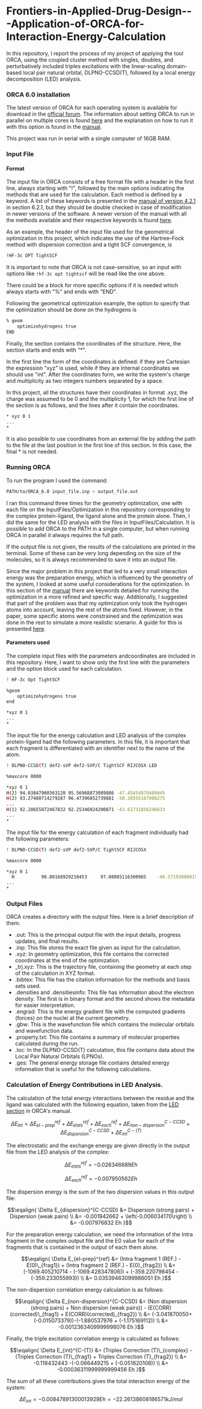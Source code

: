 # Frontiers-in-Applied-Drug-Design---Application-of-ORCA-for-Interaction-Energy-Calculation

In this repository, I report the process of my project of applying the tool ORCA, using the coupled cluster method with singles, doubles, and perturbatively included triples excitations with the linear-scaling domain-based local pair natural orbital, DLPNO-CCSD(T), followed by a local energy decomposition (LED) analysis.


### ORCA 6.0 installation 

The latest version of ORCA for each operating system is available for download in the [official forum](https://orcaforum.kofo.mpg.de/). The information about setting ORCA to run in parallel on multiple cores is found [here](https://sites.google.com/site/orcainputlibrary/setting-up-orca) and the explanation on how to run it with this option is found in the [manual](https://www.faccts.de/docs/orca/5.0/tutorials/first_steps/parallel.html).

This project was run in serial with a single computer of 16GB RAM.


### Input File
#### Format

The input file in ORCA consists of a free format file with a header in the first line, always starting with "!", followed by the main options indicating the methods that are used for the calculation. Each method is defined by a keyword. A list of these keywords is presented in the [manual of version 4.2.1](https://www.afs.enea.it/software/orca/orca_manual_4_2_1.pdf) in section 6.2.1, but they should be double checked in case of modification in newer versions of the software. A newer version of the manual with all the methods available and their respective keywords is found [here](https://www.faccts.de/docs/orca/6.0/manual/contents/docu.html).

As an example, the header of the input file used for the geometrical optimization in this project, which indicates the use of the Hartree–Fock method with dispersion correction and a tight SCF convergence, is 
```bash
!HF-3c OPT TightSCF
```
It is important to note that ORCA is not case-sensitive, so an input with options like `!hf-3c opt tightscf` will be read like the one above.

There could be a block for more specific options if it is needed which always starts with "%" and ends with "END". 

Following the geometrical optimization example, the option to specify that the optimization should be done on the hydrogens is 
```bash
% geom
    optimizehydrogens true
END
```

Finally, the section contains the coordinates of the structure. Here, the section starts and ends with "\*". 

In the first line the form of the coordinates is defined: if they are Cartesian the expression "xyz" is used, while if they are Internal coordinates we should use "int". After the coordinates form, we write the system's charge and multiplicity as two integers numbers separated by a space.

In this project, all the structures have their coordinates in format .xyz, the charge was assumed to be 0 and the multiplicity 1, for which the first line of the section is as follows, and the lines after it contain the coordinates.
```bash
* xyz 0 1
...
*
```
It is also possible to use coordinates from an external file by adding the path to the file at the last position in the first line of this section. In this case, the final * is not needed.

### Running ORCA
To run the program I used the command:
```bash
PATH/to/ORCA_6.0 input_file.inp > output_file.out
```
I ran this command three times for the geometry optimization, one with each file on the InputFiles/Optimization in this repository corresponding to the complex protein-ligand, the ligand alone and the protein alone. Then, I did the same for the LED analysis with the files in InputFiles/Calculation.
It is possible to add ORCA to the PATH in a single computer, but when running ORCA in parallel it always requires the full path.

If the output file is not given, the results of the calculations are printed in the terminal. Some of these can be very long depending on the size of the molecules, so it is always recommended to save it into an output file.

Since the major problem in this project that led to a very small interaction energy was the preparation energy, which is influenced by the geometry of the system, I looked at some useful considerations for the optimization. In this section of the [manual](https://orca-manual.mpi-muelheim.mpg.de/contents/detailed/geomopt.html) there are keywords detailed for running the optimization in a more refined and specific way. Additionally, I suggested that part of the problem was that my optimization only took the hydrogen atoms into account, leaving the rest of the atoms fixed. However, in the paper, some specific atoms were constrained and the optimization was done in the rest to simulate a more realistic scenario. A guide for this is presented [here](https://www.faccts.de/docs/orca/6.0/manual/contents/typical/optimizations.html).

#### Parameters used
The complete input files with the parameters andcoordinates are included in this repository. Here, I want to show only the first line with the parameters and the option block used for each calculation.
```bash
! HF-3c Opt TightSCF

%geom
	optimizehydrogens true
end

*xyz 0 1
...
*
```

The input file for the energy calculation and LED analysis of the complex protein-ligand had the following parameters. In this file, it is important that each fragment is differentiated with an identifier next to the name of the atom.
```bash
! DLPNO-CCSD(T) def2-sVP def2-SVP/C TightSCF RIJCOSX LED

%maxcore 8000

*xyz 0 1
H(2) 94.03847900363128 95.56968873089886 -47.45454979409845
H(2) 93.27480714279287 96.47396852739881 -50.26555167908275
...
H(1) 92.28655872467832 92.25346024200871 -43.61731856246633
...
*
```

The input file for the energy calculation of each fragment individually had the following parameters:

```bash
! DLPNO-CCSD(T) def2-sVP def2-SVP/C TightSCF RIJCOSX

%maxcore 8000

*xyz 0 1
  H          90.80168929210453     97.08085116300965    -46.57193000915602
...
*
```

### Output Files
ORCA creates a directory with the output files. Here is a brief description of them.
* .out: This is the principal output file with the input details, progress updates, and final results.
* .inp: This file stores the exact file given as input for the calculation.
* .xyz: In geometry optimization, this file contains the corrected coordinates at the end of the optimization.
* _trj.xyz: This is the trajectory file, containing the geometry at each step of the calculation in XYZ format.
* .bibtex: This file has the citation information for the methods and basis sets used.
* .densities and .densitiesinfo: This file has information about the electron density. The first is in binary format and the second shows the metadata for easier interpretation.
* .engrad: This is the energy gradient file with the computed gradients (forces) on the nuclei at the current geometry.
* .gbw: This is the wavefunction file which contains the molecular orbitals and wavefunction data.
* .property.txt: This file contains a summary of molecular properties calculated during the run.
* .loc: In the DLPNO-CCSD(T) calculation, this file contains data about the Local Pair Natural Orbitals (LPNOs).
* .ges: The general energy storage file contains detailed energy information that is useful for the following calculations.
  

### Calculation of Energy Contributions in LED Analysis.
The calculation of the total energy interactions between the residue and the ligand was calculated with the following equation, taken from the [LED section](https://www.faccts.de/docs/orca/6.0/tutorials/prop/led.html) in ORCA's manual.


```math
\Delta E_{int} = \Delta E_{el-prep}^{ref} + \Delta E_{elsts}^{ref} + \Delta E_{exch}^{ref} + \Delta E_{non-dispersion}^{C-CCSD} + \Delta E_{dispersion}^{C-CCSD} + \Delta E_{int}^{C-(T)}
```
The electrostatic and the exchange energy are given directly in the output file from the LED analysis of the complex:

```math
\Delta E_{elsts}^{ref} = -0.026346689 Eh
```

```math
\Delta E_{exch}^{ref} = -0.007950562 Eh
```
The dispersion energy is the sum of the two dispersion values in this output file:


$$\eqalign{ 
\Delta E_{dispersion}^{C-CCSD} &= Dispersion (strong pairs) + Dispersion (weak pairs) \\
&= -0.001942662 + \left(-0.006034170\right) \\ 
&= -0.007976832 Eh
}$$


For the preparation energy calculation, we need the information of the Intra fragment in the complex output file and the E0 value for each of the fragments that is contained in the output of each them alone.

$$\eqalign{
\Delta E_{el-prep}^{ref} &= (Intra fragment 1 (REF.) - E(0)\_{frag1}) + (Intra fragment 2 (REF.) - E(0)_{frag2}) \\ 
&= (-1069.405210714 - (-1069.428347806)) +  (-359.220798454 - (-359.233055993)) \\ 
&= 0.03539463099986051 Eh
}$$

The non-dispersion correlation energy calculation is as follows:

$$\eqalign{
\Delta E_{non-dispersion}^{C-CCSD} &= (Non dispersion (strong pairs) + Non dispersion (weak pairs)) - (E(CORR)(corrected)\_{frag1} + E(CORR)(corrected)_{frag2}) \\ 
&= (-3.041870050+(-0.015073379))-(-1.880537976 + (-1.175169112)) \\ 
&= -0.0012363409999998076 Eh
}$$

Finally, the triple excitation correlation energy is calculated as follows:

$$\eqalign{
\Delta E_{int}^{C-(T)} &= (Triples Correction (T)\_{complex} - (Triples Correction (T)\_{frag1} + Triples Correction (T)_{frag2}) \\ 
&= -0.118432443 -(-0.066449215 + (-0.051620108)) \\ 
&= -0.00036311999999999456 Eh
}$$

The sum of all these contributions gives the total interaction energy of the system:
```math
\Delta E_{int} = -0.00847891300013929 Eh = -22.26138608186571 kJ/mol
```



